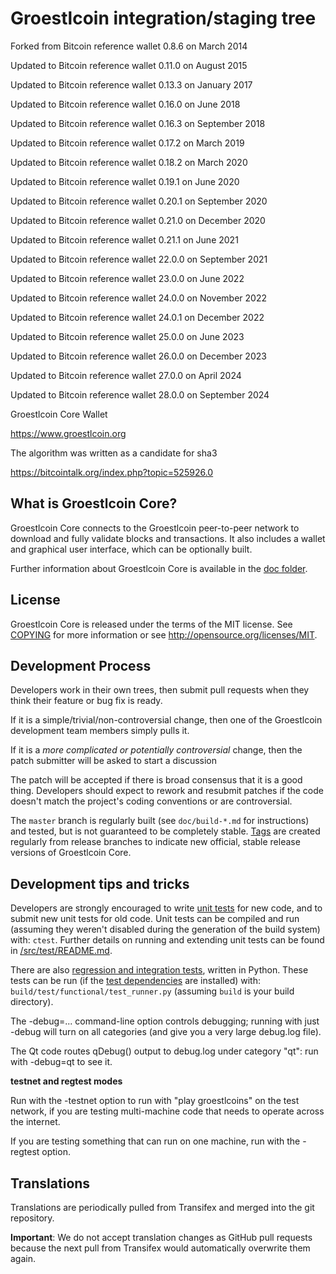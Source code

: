 Groestlcoin integration/staging tree
=================================
Forked from Bitcoin reference wallet 0.8.6 on March 2014

Updated to Bitcoin reference wallet 0.11.0 on August 2015

Updated to Bitcoin reference wallet 0.13.3 on January 2017

Updated to Bitcoin reference wallet 0.16.0 on June 2018

Updated to Bitcoin reference wallet 0.16.3 on September 2018

Updated to Bitcoin reference wallet 0.17.2 on March 2019

Updated to Bitcoin reference wallet 0.18.2 on March 2020

Updated to Bitcoin reference wallet 0.19.1 on June 2020

Updated to Bitcoin reference wallet 0.20.1 on September 2020

Updated to Bitcoin reference wallet 0.21.0 on December 2020

Updated to Bitcoin reference wallet 0.21.1 on June 2021

Updated to Bitcoin reference wallet 22.0.0 on September 2021

Updated to Bitcoin reference wallet 23.0.0 on June 2022

Updated to Bitcoin reference wallet 24.0.0 on November 2022

Updated to Bitcoin reference wallet 24.0.1 on December 2022

Updated to Bitcoin reference wallet 25.0.0 on June 2023

Updated to Bitcoin reference wallet 26.0.0 on December 2023

Updated to Bitcoin reference wallet 27.0.0 on April 2024

Updated to Bitcoin reference wallet 28.0.0 on September 2024

Groestlcoin Core Wallet

https://www.groestlcoin.org

The algorithm was written as a candidate for sha3

https://bitcointalk.org/index.php?topic=525926.0

What is Groestlcoin Core?
-----------------

Groestlcoin Core connects to the Groestlcoin peer-to-peer network to download and fully
validate blocks and transactions. It also includes a wallet and graphical user
interface, which can be optionally built.

Further information about Groestlcoin Core is available in the [doc folder](/doc).

License
-------

Groestlcoin Core is released under the terms of the MIT license. See [COPYING](COPYING) for more
information or see http://opensource.org/licenses/MIT.

Development Process
-------------------

Developers work in their own trees, then submit pull requests when they think
their feature or bug fix is ready.

If it is a simple/trivial/non-controversial change, then one of the Groestlcoin
development team members simply pulls it.

If it is a *more complicated or potentially controversial* change, then the patch
submitter will be asked to start a discussion

The patch will be accepted if there is broad consensus that it is a good thing.
Developers should expect to rework and resubmit patches if the code doesn't
match the project's coding conventions or are controversial.

The `master` branch is regularly built (see `doc/build-*.md` for instructions) and tested, but is not guaranteed to be
completely stable. [Tags](https://github.com/groestlcoin/groestlcoin/tags) are created
regularly from release branches to indicate new official, stable release versions of Groestlcoin Core.

Development tips and tricks
---------------------------

Developers are strongly encouraged to write [unit tests](src/test/README.md) for new code, and to
submit new unit tests for old code. Unit tests can be compiled and run
(assuming they weren't disabled during the generation of the build system) with: `ctest`. Further details on running
and extending unit tests can be found in [/src/test/README.md](/src/test/README.md).

There are also [regression and integration tests](/test), written
in Python.
These tests can be run (if the [test dependencies](/test) are installed) with: `build/test/functional/test_runner.py`
(assuming `build` is your build directory).


The -debug=... command-line option controls debugging; running with just -debug will turn
on all categories (and give you a very large debug.log file).

The Qt code routes qDebug() output to debug.log under category "qt": run with -debug=qt
to see it.

**testnet and regtest modes**

Run with the -testnet option to run with "play groestlcoins" on the test network, if you
are testing multi-machine code that needs to operate across the internet.

If you are testing something that can run on one machine, run with the -regtest option.

Translations
------------

Translations are periodically pulled from Transifex and merged into the git repository.

**Important**: We do not accept translation changes as GitHub pull requests because the next
pull from Transifex would automatically overwrite them again.
